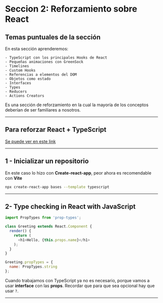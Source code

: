 # Seccion 2: Reforzamiento sobre React

## Temas puntuales de la sección

En esta sección aprenderemos:

```
- TypeScript con los principales Hooks de React
- Pequeñas animaciones con GreenSock
- Timelines
- Custom Hooks
- Referencias a elementos del DOM
- Objetos como estado
- Interfaces
- Types
- Reducers
- Actions Creators
```

Es una sección de reforzamiento en la cual la mayoría de los conceptos deberían de ser familiares a nosotros.

---

## Para reforzar React + TypeScript

[Se puede ver en este link](https://www.youtube.com/playlist?list=PLCKuOXG0bPi26-eawizqyLOgM7j66H_4M)

---

## 1 - Inicializar un repositorio

En este caso lo hizo con **Create-react-app**, peor ahora es recomendable con **Vite**

```BASH
npx create-react-app bases --template typescript
```

---

## 2- Type checking in React with JavaScript

```JavaScript
import PropTypes from 'prop-types';

class Greeting extends React.Component {
  render() {
    return (
      <h1>Hello, {this.props.name}</h1>
    );
  }
}

Greeting.propTypes = {
  name: PropTypes.string
};
```

Cuando trabajamos con TypeScript ya no es necesario, porque vamos a usar **interface** con las **props**. Recordar que para que sea opcional hay que usar `?`.

---